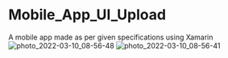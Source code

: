 # Mobile_App_UI_Upload
A mobile app made as per given specifications using Xamarin
![photo_2022-03-10_08-56-48](https://user-images.githubusercontent.com/96824788/157582999-b4592362-c5bb-4830-a314-b130ff50b5ff.jpg)
![photo_2022-03-10_08-56-41](https://user-images.githubusercontent.com/96824788/157583004-29edf9aa-703e-4d40-8d0c-a1a9aea480a2.jpg)
